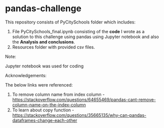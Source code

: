 # pandas-challenge
This repository consists of PyCitySchools folder which includes:

1) File PyCitySchools_final.ipynb consisting of the **code** I wrote as a solution to this challenge using pandas using Jupyter notebook and also the **Analysis and conclusions**.
2) Resources folder with provided csv files.

Note:

Jupyter notebook was used for coding

Acknowledgements:

The below links were referenced: 
1) To remove column name from index column - https://stackoverflow.com/questions/64655469/pandas-cant-remove-column-name-on-the-index-column
2) To learn about copy function - https://stackoverflow.com/questions/35665135/why-can-pandas-dataframes-change-each-other
   

